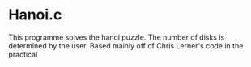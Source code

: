 # Hanoi.c

This programme solves the hanoi puzzle. The number of disks is determined by the user. Based mainly off of Chris Lerner's code in the practical
